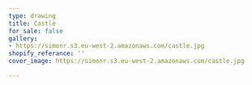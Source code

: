 ```yaml
---
type: drawing
title: Castle
for_sale: false
gallery:
- https://simonr.s3.eu-west-2.amazonaws.com/castle.jpg
shopify_referance: ''
cover_image: https://simonr.s3.eu-west-2.amazonaws.com/castle.jpg

---
```

